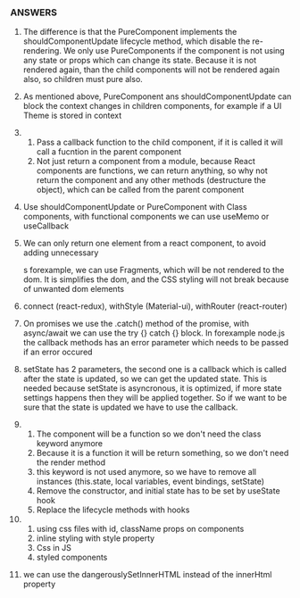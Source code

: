 ### ANSWERS

1. The difference is that the PureComponent implements the shouldComponentUpdate lifecycle method, which disable the re-rendering. We only use PureComponents if the component is not using any state or props which can change its state. Because it is not rendered again, than the child components will not be rendered again also, so children must pure also.

2. As mentioned above, PureComponent ans shouldComponentUpdate can block the context changes in children components, for example if a UI Theme is stored in context

3.
    1. Pass a callback function to the child component, if it is called it will call a fucntion in the parent component
    2. Not just return a component from a module, because React components are functions, we can return anything, so why not return the component and any other methods (destructure the object), which can be called from the parent component

4. Use shouldComponentUpdate or PureComponent with Class components, with functional components we can use useMemo or useCallback
5. We can only return one element from a react component, to avoid adding unnecessary <div>s forexample, we can use Fragments, which will be not rendered to the dom. It is simplifies the dom, and the CSS styling will not break because of unwanted dom elements
6. connect (react-redux), withStyle (Material-ui), withRouter (react-router)
7. On promises we use the .catch() method of the promise, with async/await we can use the try {} catch {} block. In forexample node.js the callback methods has an error parameter which needs to be passed if an error occured
8. setState has 2 parameters, the second one is a callback which is called after the state is updated, so we can get the updated state. This is needed because setState is asyncronous, it is optimized, if more state settings happens then they will be applied together. So if we want to be sure that the state is updated we have to use the callback.
9. 
    1. The component will be a function so we don't need the class keyword anymore
    2. Because it is a function it will be return something, so we don't need the render method
    3. this keyword is not used anymore, so we have to remove all instances (this.state, local variables, event bindings, setState)
    4. Remove the constructor, and initial state has to be set by useState hook
    5. Replace the lifecycle methods with hooks
10. 
    1. using css files with id, className props on components
    2. inline styling with style property
    3. Css in JS
    4. styled components
11. we can use the dangerouslySetInnerHTML instead of the innerHtml property